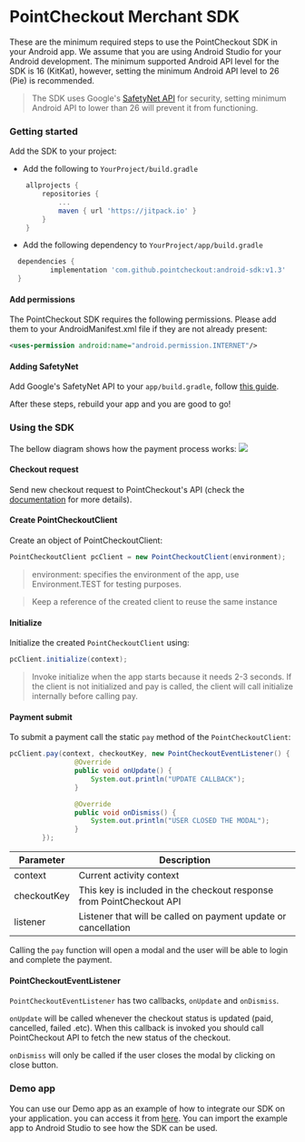 # PointCheckout Merchant SDK

These are the minimum required steps to use the PointCheckout SDK in your Android app. We assume that you are using Android Studio for your Android development. The minimum supported Android API level for the SDK is 16 (KitKat), however, setting the minimum Android API level to 26 (Pie) is recommended.

> The SDK uses Google's [SafetyNet API](https://developer.android.com/training/safetynet/attestation) for security, setting minimum Android API to lower than 26 will prevent it from functioning.

### Getting started

Add the SDK to your project:
 - Add the following to `YourProject/build.gradle`

```gradle
    allprojects {
        repositories {
            ...
            maven { url 'https://jitpack.io' }
        }
    }
```
 - Add the following dependency to `YourProject/app/build.gradle`

```gradle
  dependencies {
          implementation 'com.github.pointcheckout:android-sdk:v1.3'
  }
```

#### Add permissions
The PointCheckout SDK requires the following permissions. Please add them to your AndroidManifest.xml file if they are not already present:
```xml
<uses-permission android:name="android.permission.INTERNET"/>
```

#### Adding SafetyNet
Add Google's SafetyNet API to your `app/build.gradle`, follow [this guide](https://developers.google.com/android/guides/setup).

After these steps, rebuild your app and you are good to go!

### Using the SDK

The bellow diagram shows how the payment process works:
![][img_sequence]

[img_sequence]: https://static.staging.pointcheckout.com/17a0c59098aa6528/original

#### Checkout request

Send new checkout request to PointCheckout's API (check the [documentation](https://www.pointcheckout.com/en/developers/api/api-integration) for more details). 

#### Create PointCheckoutClient
Create an object of PointCheckoutClient:

```java
PointCheckoutClient pcClient = new PointCheckoutClient(environment);
```
> environment: specifies the environment of the app, use Environment.TEST for testing purposes.

> Keep a reference of the created client to reuse the same instance

#### Initialize
Initialize the created `PointCheckoutClient` using:

```java
pcClient.initialize(context);
```
> Invoke initialize when the app starts because it needs 2-3 seconds. If the client is not initialized and pay is called, the client will call initialize internally before calling pay.

#### Payment submit

To submit a payment call the static `pay` method of the `PointCheckoutClient`:

```java
pcClient.pay(context, checkoutKey, new PointCheckoutEventListener() {
                @Override
                public void onUpdate() {
                    System.out.println("UPDATE CALLBACK");
                }

                @Override
                public void onDismiss() {
                    System.out.println("USER CLOSED THE MODAL");
                }
        });
```

| Parameter   | Description                                                         |
|-------------|---------------------------------------------------------------------|
| context     | Current activity context                                            |
| checkoutKey | This key is included in the checkout response from PointCheckout API|
| listener    | Listener that will be called on payment update or cancellation      |

Calling the `pay` function will open a modal and the user will be able to login and complete the payment.

#### PointCheckoutEventListener

`PointCheckoutEventListener` has two callbacks, `onUpdate` and `onDismiss`.

`onUpdate` will be called whenever the checkout status is updated (paid, cancelled, failed .etc). When this callback is invoked you should call PointCheckout API to fetch the new status of the checkout.

`onDismiss` will only be called if the user closes the modal by clicking on close button.



### Demo app
You can use our Demo app as an example of how to integrate our SDK on your application. you can access it from [here](https://github.com/pointcheckout/android-sdk-demo). You can import the example app to Android Studio to see how the SDK can be used.
